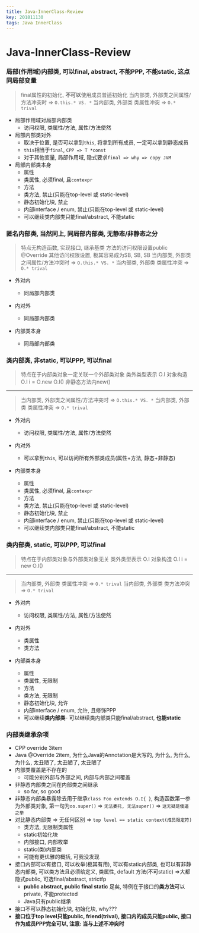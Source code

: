 ```yaml
---
title: Java-InnerClass-Review
key: 201811130
tags: Java InnerClass
---
```


# Java-InnerClass-Review

### 局部(作用域)内部类, 可以final, abstract, 不能PPP, 不能static, 这点同局部变量
> final属性的初始化, **不可以**使用成员普适初始化
> 当内部类, 外部类之间属性/方法冲突时 => `O.this.* VS. *`
> 当内部类, 外部类 类属性冲突 => `O.* trival`
> 

- 局部作用域对局部内部类
   - 访问权限, 类属性/方法, 属性/方法使然
- 局部内部类对外
   - 取决于位置, 是否可以拿到`this`,  将拿到所有成员,  一定可以拿到静态成员
   - `this`相当于`final`, `CPP => T *const`
   - 对于其他变量, 局部作用域, 隐式要求`final => why => copy JVM`
- 局部内部类本身
   - 属性
   - 类属性, 必须final, 且`contexpr`
   - 方法
   - 类方法, 禁止(只能在top-level 或 static-level)
   - 静态初始化块, 禁止
   - 内部interface / enum, 禁止(只能在top-level 或 static-level)
   - 可以继续类内部类只能final/abstract, 不能static

<!--more-->

### 匿名内部类, 当然同上, 同局部内部类, 无静态/非静态之分
> 特点无构造函数, 实现接口, 继承基类
> 方法的访问权限设置public @Override
> 其他访问权限设置, 极其容易成为SB, SB, SB
> 当内部类, 外部类之间属性/方法冲突时 => `O.this.* VS. *`
> 当内部类, 外部类 类属性冲突 => `O.* trival`
>

- 外对内
   - 同局部内部类

- 内对外
   - 同局部内部类

- 内部类本身
   - 同局部内部类

### 类内部类, 非static, 可以PPP, 可以final
> 特点在于内部类对象一定关联一个外部类对象
> 类外类型表示 O.I
> 对象构造 O.I i = O.new O.I()
> 非静态方法内new()
> 

---
> 当内部类, 外部类之间属性/方法冲突时 => `O.this.* VS. *`
> 当内部类, 外部类 类属性冲突 => `O.* trival`
> 

- 外对内
   - 访问权限, 类属性/方法, 属性/方法使然

- 内对外
   - 可以拿到`this`, 可以访问所有外部类成员(属性+方法, 静态+非静态)

- 内部类本身
   - 属性
   - 类属性, 必须final, 且`contexpr`
   - 方法
   - 类方法, 禁止(只能在top-level 或 static-level)
   - 静态初始化块, 禁止
   - 内部interface / enum, 禁止(只能在top-level 或 static-level)
   - 可以继续类内部类只能final/abstract, 不能static


### 类内部类, static, 可以PPP, 可以final
> 特点在于内部类对象与外部类对象无关
> 类外类型表示 O.I
> 对象构造 O.I i = new O.I()

---
> 当内部类, 外部类 类属性冲突 => `O.* trival`
> 当内部类, 外部类 类方法冲突 => `O.* trival`
> 

- 外对内
   - 访问权限, 类属性/方法, 属性/方法使然

- 内对外
   - 类属性
   - 类方法

- 内部类本身
   - 属性
   - 类属性,  无限制
   - 方法
   - 类方法,  无限制
   - 静态初始化块, 允许
   - 内部interface / enum, 允许, 且修饰PPP
   - 可以继续**类内部类**- 可以继续类内部类只能final/abstract, **也能static**



### 内部类继承杂项
- CPP override 3item
- Java @Override 2item, 为什么Java的Annotation是大写的, 为什么, 为什么, 为什么, 太丑陋了, 太丑陋了, 太丑陋了
- 内部类覆盖是不存在的
   - 可能分别外部与外部之间, 内部与内部之间覆盖
- 非静态内部类之间在内部类之间继承
   - so far, so good
- 非静态内部类暴露除去用于继承`class Foo extends O.I{ }`, 构造函数第一参为外部类对象, 第一句为`oo.super()` => `无法委托, 无法super()` => `这无疑是傻逼之举`
- 对比静态内部类 => 无任何区别 => `top level == static context(成员限定符)`
   - 类方法, 无限制类属性
   - static初始化块
   - 内部接口, 内部枚举
   - static(类)内部类
   - 可能有更优雅的概括, 可我没发现
- 接口内部可以有接口, 可以枚举(极其有用), 可以有static内部类, 也可以有非静态内部类,  可以类方法且必须给定义, 类属性, default 方法(不可static) =>大都隐式public, 可选final/abstract, strictfp
   - **public abstract, public final static** 足矣, 特例在于接口的**类方法**可以private, 不能protected
   - Java只有public继承
- 接口不可以静态初始化块, 初始化块, why???
- **接口位于top level只能public, friend(trival), 接口内的成员只能public, 接口作为成员PPP完全可以, 注意: 当与上述不冲突时**

